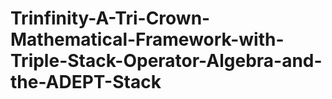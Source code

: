 # Trinfinity-A-Tri-Crown-Mathematical-Framework-with-Triple-Stack-Operator-Algebra-and-the-ADEPT-Stack